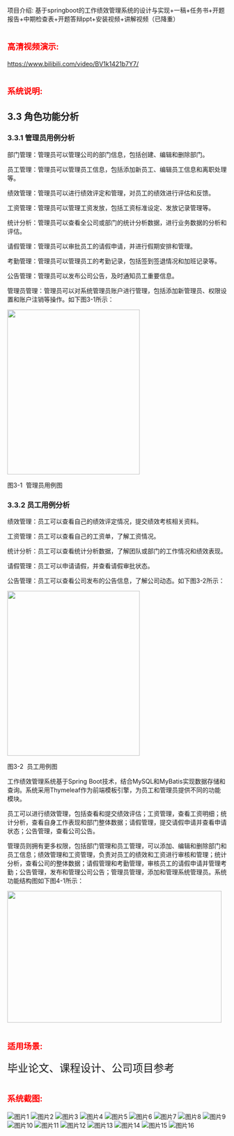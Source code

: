项目介绍:</strong></span></h1>
基于springboot的工作绩效管理系统的设计与实现+一稿+任务书+开题报告+中期检查表+开题答辩ppt+安装视频+讲解视频（已降重）
<h1><span style="color: #ff0000; font-size: 14pt;"><strong>高清视频演示:</strong></span></h1>
<a href="https://www.bilibili.com/video/BV1k1421b7Y7/">https://www.bilibili.com/video/BV1k1421b7Y7/</a>
<h1><span style="color: #ff0000; font-size: 14pt;"><strong>系统说明:</strong></span></h1>
<h2><a name="_Toc163820947"></a><a name="_Toc159782346"></a><a name="_Toc152425655"></a>3.3 角色功能分析</h2>
<h3><a name="_Toc163820948"></a><a name="_Toc159782347"></a>3.3.1 管理员用例分析</h3>
部门管理：管理员可以管理公司的部门信息，包括创建、编辑和删除部门。

员工管理：管理员可以管理员工信息，包括添加新员工、编辑员工信息和离职处理等。

绩效管理：管理员可以进行绩效评定和管理，对员工的绩效进行评估和反馈。

工资管理：管理员可以管理工资发放，包括工资标准设定、发放记录管理等。

统计分析：管理员可以查看全公司或部门的统计分析数据，进行业务数据的分析和评估。

请假管理：管理员可以审批员工的请假申请，并进行假期安排和管理。

考勤管理：管理员可以管理员工的考勤记录，包括签到签退情况和加班记录等。

公告管理：管理员可以发布公司公告，及时通知员工重要信息。

管理员管理：管理员可以对系统管理员账户进行管理，包括添加新管理员、权限设置和账户注销等操作。如下图3-1所示：

<img class="alignnone size-full wp-image-61161" src="http://ym.maptoface.com/wp-content/uploads/2024/07/1720160952-b39ff50b45d0118.png" alt="" width="304" height="378" />

图3-1  管理员用例图
<h3><a name="_Toc163820949"></a><a name="_Toc159782348"></a>3.3.2 员工用例分析</h3>
绩效管理：员工可以查看自己的绩效评定情况，提交绩效考核相关资料。

工资管理：员工可以查看自己的工资单，了解工资情况。

统计分析：员工可以查看统计分析数据，了解团队或部门的工作情况和绩效表现。

请假管理：员工可以申请请假，并查看请假审批状态。

公告管理：员工可以查看公司发布的公告信息，了解公司动态。如下图3-2所示：

<img class="alignnone size-full wp-image-61162" src="http://ym.maptoface.com/wp-content/uploads/2024/07/1720160961-ba7d98e0dd8515c.png" alt="" width="304" height="378" />

图3-2  员工用例图

工作绩效管理系统基于Spring Boot技术，结合MySQL和MyBatis实现数据存储和查询。系统采用Thymeleaf作为前端模板引擎，为员工和管理员提供不同的功能模块。

员工可以进行绩效管理，包括查看和提交绩效评估；工资管理，查看工资明细；统计分析，查看自身工作表现和部门整体数据；请假管理，提交请假申请并查看申请状态；公告管理，查看公司公告。

管理员则拥有更多权限，包括部门管理和员工管理，可以添加、编辑和删除部门和员工信息；绩效管理和工资管理，负责对员工的绩效和工资进行审核和管理；统计分析，查看公司的整体数据；请假管理和考勤管理，审核员工的请假申请并管理考勤；公告管理，发布和管理公司公告；管理员管理，添加和管理系统管理员。系统功能结构图如下图4-1所示：

<img class="size-full wp-image-61163 aligncenter" src="http://ym.maptoface.com/wp-content/uploads/2024/07/1720160986-17397dbcdf17661.png" alt="" width="492" height="302" />
<h1><span style="color: #ff0000; font-size: 14pt;"><strong>适用场景:</strong></span></h1>
<span style="font-size: 18pt;">毕业论文、课程设计、公司项目参考</span>
<h1><span style="color: #ff0000; font-size: 14pt;"><strong>系统截图:</strong></span></h1>
<img src="https://99ym.oss-cn-chengdu.aliyuncs.com/1/3/20240316_115936_000001.jpg" alt="图片1" />
<img src="https://99ym.oss-cn-chengdu.aliyuncs.com/1/3/20240316_115936_000004.jpg" alt="图片2" />
<img src="https://99ym.oss-cn-chengdu.aliyuncs.com/1/3/20240316_115936_000005.jpg" alt="图片3" />
<img src="https://99ym.oss-cn-chengdu.aliyuncs.com/1/3/20240316_115936_000008.jpg" alt="图片4" />
<img src="https://99ym.oss-cn-chengdu.aliyuncs.com/1/3/20240316_115936_000009.jpg" alt="图片5" />
<img src="https://99ym.oss-cn-chengdu.aliyuncs.com/1/3/20240316_115936_000010.jpg" alt="图片6" />
<img src="https://99ym.oss-cn-chengdu.aliyuncs.com/1/3/20240316_115936_000011.jpg" alt="图片7" />
<img src="https://99ym.oss-cn-chengdu.aliyuncs.com/1/3/20240316_115936_000012.jpg" alt="图片8" />
<img src="https://99ym.oss-cn-chengdu.aliyuncs.com/1/3/20240316_115936_000013.jpg" alt="图片9" />
<img src="https://99ym.oss-cn-chengdu.aliyuncs.com/1/3/20240316_115936_000015.jpg" alt="图片10" />
<img src="https://99ym.oss-cn-chengdu.aliyuncs.com/1/3/20240316_115936_000016.jpg" alt="图片11" />
<img src="https://99ym.oss-cn-chengdu.aliyuncs.com/1/3/20240316_115936_000017.jpg" alt="图片12" />
<img src="https://99ym.oss-cn-chengdu.aliyuncs.com/1/3/20240316_115936_000018.jpg" alt="图片13" />
<img src="https://99ym.oss-cn-chengdu.aliyuncs.com/1/3/20240316_115936_000019.jpg" alt="图片14" />
<img src="https://99ym.oss-cn-chengdu.aliyuncs.com/1/3/20240316_115936_000020.jpg" alt="图片15" />
<img src="https://99ym.oss-cn-chengdu.aliyuncs.com/1/3/20240316_115936_000021.jpg" alt="图片16" />
